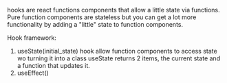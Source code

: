 hooks are react functions components that allow a little state via functions. Pure function components
are stateless but you can get a lot more functionality by adding a "little" state to function components. 

Hook framework: 
1) useState(initial_state) hook allow function components to access state wo turning it into a class
useState returns 2 items, the current state and a function that updates it. 
2) useEffect()
